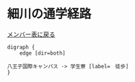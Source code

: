 # 細川の通学経路

[メンバー表に戻る](member.md#メンバー表)

```graphviz
digraph {
    edge [dir=both]

八王子国際キャンパス -> 学生寮 [label=　徒歩]
}
```
